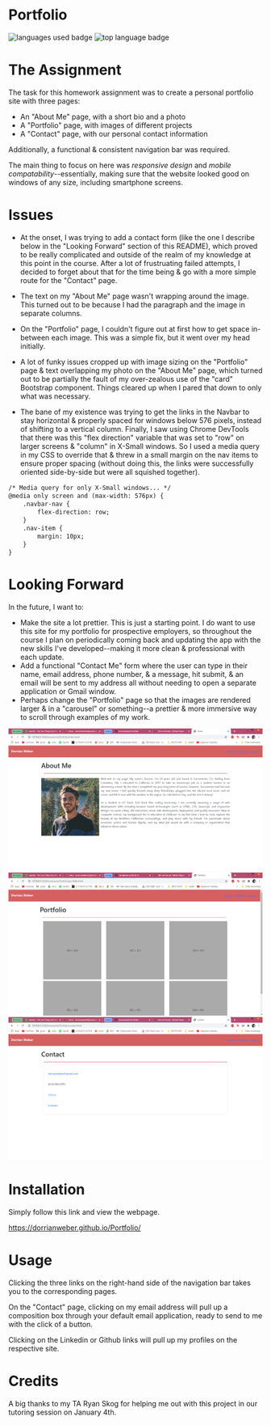 # Portfolio

![languages used badge](https://img.shields.io/github/languages/count/dorrianweber/horiseon_code-refactor)
![top language badge](https://img.shields.io/github/languages/top/dorrianweber/horiseon_code-refactor?color=darkred)


# The Assignment
The task for this homework assignment was to create a personal portfolio site with three pages:

* An "About Me" page, with a short bio and a photo
* A "Portfolio" page, with images of different projects
* A "Contact" page, with our personal contact information

Additionally, a functional & consistent navigation bar was required.

The main thing to focus on here was _responsive design_ and _mobile compatability_--essentially, making sure that the website looked good on windows of any size, including smartphone screens.

# Issues
* At the onset, I was trying to add a contact form (like the one I describe below in the "Looking Forward" section of this README), which proved to be really complicated and outside of the realm of my knowledge at this point in the course. After a lot of frustruating failed attempts, I decided to forget about that for the time being & go with a more simple route for the "Contact" page.

* The text on my "About Me" page wasn't wrapping around the image. This turned out to be because I had the paragraph and the image in separate columns.

* On the "Portfolio" page, I couldn't figure out at first how to get space in-between each image. This was a simple fix, but it went over my head initially.

* A lot of funky issues cropped up with image sizing on the "Portfolio" page & text overlapping my photo on the "About Me" page, which turned out to be partially the fault of my over-zealous use of the "card" Bootstrap component. Things cleared up  when I pared that down to only what was necessary.

* The bane of my existence was trying to get the links in the Navbar to stay horizontal & properly spaced for windows below 576 pixels, instead of shifting to a vertical column. Finally, I saw using Chrome DevTools that there was this "flex direction" variable that was set to "row" on larger screens & "column" in X-Small windows. So I used a media query in my CSS to override that & threw in a small margin on the nav items to ensure proper spacing (without doing this, the links were successfully oriented side-by-side but were all squished together).

```
/* Media query for only X-Small windows... */
@media only screen and (max-width: 576px) {
    .navbar-nav {
        flex-direction: row;
    }
    .nav-item {
        margin: 10px;
    }
}
```


# Looking Forward

In the future, I want to:
* Make the site a lot prettier. This is just a starting point. I do want to use this site for my portfolio for prospective employers, so throughout the course I plan on periodically coming back and updating the app with the new skills I've developed--making it more clean & professional with each update.
* Add a functional "Contact Me" form where the user can type in their name, email address, phone number, & a message, hit submit, & an email will be sent to my address all without needing to open a separate application or Gmail window.
* Perhaps change the "Portfolio" page so that the images are rendered larger & in a "carousel" or something--a prettier & more immersive way to scroll through examples of my work.

<!-- Screenshot of working application -->

<img src="./assets/completedScreenshot_index.png" alt="Screenshot of About Me page">
<img src="./assets/completedScreenshot_portfolio.png" alt="Screenshot of Portfolio page">
<img src="./assets/completedScreenshot_contact.png" alt="Screenshot of Contact page">

# Installation

Simply follow this link and view the webpage.

https://dorrianweber.github.io/Portfolio/

# Usage

Clicking the three links on the right-hand side of the navigation bar takes you to the corresponding pages.

On the "Contact" page, clicking on my email address will pull up a composition box through your default email application, ready to send to me with the click of a button.

Clicking on the Linkedin or Github links will pull up my profiles on the respective site.


# Credits

A big thanks to my TA Ryan Skog for helping me out with this project in our tutoring session on January 4th.